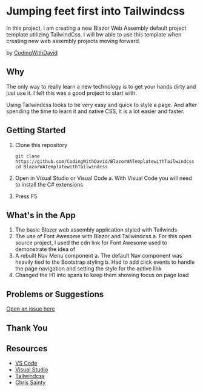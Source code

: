 # Jumping feet first into Tailwindcss

In this project, I am creating a new Blazor Web Assembly default project template utilizing TailwindCss.  I will bw able to use this template when creating new web assembly projects moving forward.  

by [CodingWithDavid](http://twitter.com/CodingwithDavid)


## Why

The only way to really learn a new technology is to get your hands dirty and just use it.  I felt this was a good project to start with.

Using Tailwindcss looks to be very easy and quick to style a page.  And after spending the time to learn it and native CSS, it is a lot easier and faster.

## Getting Started

1. Clone this repository

   ```Command Line
   git clone https://github.com/CodingWithDavid/BlazorWATemplatewithTailwindcss
   cd BlazorWATemplatewithTailwindcss
   ```

1.	Open in Visual Studio or Visual Code
   a.	With Visual Code you will need to install the C# extensions
2.	Press F5

## What's in the App

1. The basic Blazer web assembly application styled with Tailwinds
2. The use of Font Awesome with Blazor and Tailwindcss
   a. For this open source project, I used the cdn link for Font Awesome used to demonstrate the idea of 
3. A rebuilt Nav Menu component
   a. The default Nav component was heavily tied to the Bootstrap styling
   b. Had to add click events to handle the page navigation and setting the style for the active link
4. Changed the H1 into spans to keep them showing focus on page load



## Problems or Suggestions

[Open an issue here]( https://github.com/CodingWithDavid/BlazorWATemplatewithTailwindcss/issues)

## Thank You


## Resources

- [VS Code](https://code.visualstudio.com)
- [Visual Studio]( https://visualstudio.microsoft.com/)
- [Tailwindcss](https://tailwindcss.com)
- [Chris Sainty](https://chrissainty.com/adding-tailwind-css-v3-to-a-blazor-app/)




